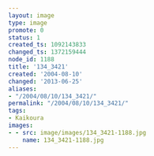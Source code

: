 ```yaml
---
layout: image
type: image
promote: 0
status: 1
created_ts: 1092143833
changed_ts: 1372159444
node_id: 1188
title: '134_3421'
created: '2004-08-10'
changed: '2013-06-25'
aliases:
- "/2004/08/10/134_3421/"
permalink: "/2004/08/10/134_3421/"
tags:
- Kaikoura
images:
- - src: image/images/134_3421-1188.jpg
    name: 134_3421-1188.jpg
---
```


